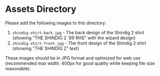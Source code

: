 # Assets Directory

Please add the following images to this directory:

1. `shindig-shirt-back.jpg` - The back design of the Shindig 2 shirt (showing "THE SHINDIG 2 '89 RHS" with the wizard design)
2. `shindig-shirt-front.jpg` - The front design of the Shindig 2 shirt (showing "THE SHINDIG 2" text)

These images should be in JPG format and optimized for web use (recommended max width: 400px for good quality while keeping file size reasonable).
